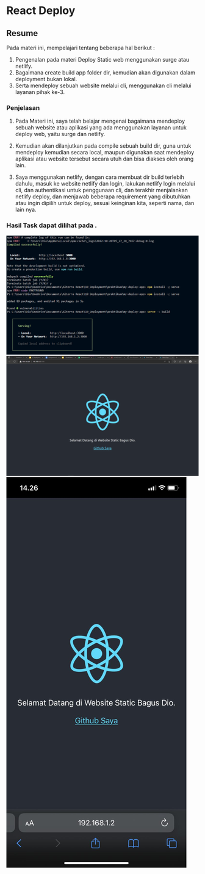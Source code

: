 # React Deploy

## Resume
Pada materi ini, mempelajari tentang beberapa hal berikut :
1. Pengenalan pada materi Deploy Static web menggunakan surge atau netlify.
2. Bagaimana create build app folder dir, kemudian akan digunakan dalam deployment bukan lokal. 
3. Serta mendeploy sebuah website melalui cli, menggunakan cli melalui layanan pihak ke-3.

### Penjelasan
1. Pada Materi ini, saya telah belajar mengenai bagaimana mendeploy sebuah website atau aplikasi yang ada menggunakan layanan untuk deploy web, yaitu surge dan netlify.

2. Kemudian akan dilanjutkan pada compile sebuah build dir, guna untuk mendeploy kemudian secara local, maupun digunakan saat mendeploy aplikasi atau website tersebut secara utuh dan bisa diakses oleh orang lain.

3. Saya menggunakan netlify, dengan cara membuat dir build terlebih dahulu, masuk ke website netlify dan login, lakukan netlify login melalui cli, dan authentikasi untuk penggunaan cli, dan terakhir menjalankan netlify deploy, dan menjawab beberapa requirement yang dibutuhkan atau ingin dipilih untuk deploy, sesuai keinginan kita, seperti nama, dan lain nya.

### Hasil Task dapat dilihat pada .

![Screenshot](./screenshot/Screenshot_Deploy_1.png)
![Screenshot](./screenshot/Screenshot_Deploy_2.png)
![Screenshot](./screenshot/Screenshot_Deploy_3.png)